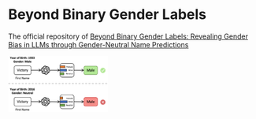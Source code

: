 # Beyond Binary Gender Labels
The official repository of [Beyond Binary Gender Labels: Revealing Gender Bias in LLMs through Gender-Neutral Name Predictions](https://arxiv.org/pdf/2407.05271) 


<img src=./pics/diagram.png width="40%">
